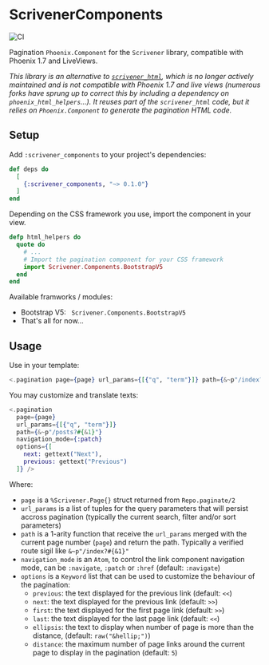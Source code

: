 # ScrivenerComponents

![CI](https://github.com/Tricote/scrivener_components/workflows/CI/badge.svg)

<!-- MDOC !-->

Pagination `Phoenix.Component` for the `Scrivener` library, compatible with Phoenix 1.7 and LiveViews.

_This library is an alternative to [`scrivener_html`](https://github.com/mgwidmann/scrivener_html), which is no longer actively maintained and is not compatible with Phoenix 1.7 and live views (numerous forks have sprung up to correct this by including a dependency on `phoenix_html_helpers`...). It reuses part of the `scrivener_html` code, but it relies on `Phoenix.Component` to generate the pagination HTML code._

## Setup

Add `:scrivener_components` to your project's dependencies:

```elixir
def deps do
  [
    {:scrivener_components, "~> 0.1.0"}
  ]
end
```

Depending on the CSS framework you use, import the component in your view.

```elixir
defp html_helpers do
  quote do
    # ...
    # Import the pagination component for your CSS framework
    import Scrivener.Components.BootstrapV5
  end
end
```

Available framworks / modules:

* Bootstrap V5: ` Scrivener.Components.BootstrapV5`
* That's all for now...

## Usage

Use in your template:

```elixir
<.pagination page={page} url_params={[{"q", "term"}]} path={&~p"/index?#{&1}"} />
```

You may customize and translate texts:

```elixir
<.pagination
  page={page}
  url_params={[{"q", "term"}]}
  path={&~p"/posts?#{&1}"}
  navigation_mode={:patch}
  options={[
    next: gettext("Next"),
    previous: gettext("Previous")
  ]} />
```

Where:

* `page` is a `%Scrivener.Page{}` struct returned from `Repo.paginate/2`
* `url_params` is a list of tuples for the query parameters that will persist accross pagination (typically the current search, filter and/or sort parameters)
* `path` is a 1-arity function that receive the `url_params` merged with the current page number (`page`) and return the path. Typically a verified route sigil like `&~p"/index?#{&1}"`
* `navigation_mode` is an `Atom`, to control the link component navigation mode, can be `:navigate`, `:patch` or `:href` (default: `:navigate`)
* `options` is a `Keyword` list that can be used to customize the behaviour of the pagination:
  - `previous`: the text displayed for the previous link (default: `<<`)
  - `next`: the text displayed for the previous link (default: `>>`)
  - `first`: the text displayed for the first page link (default: `>>`)
  - `last`: the text displayed for the last page link (default: `<<`)
  - `ellipsis`: the text to display when number of page is more than the distance, (default: `raw("&hellip;")`)
  - `distance`: the maximum number of page links around the current page to display in the pagination (default: `5`)
